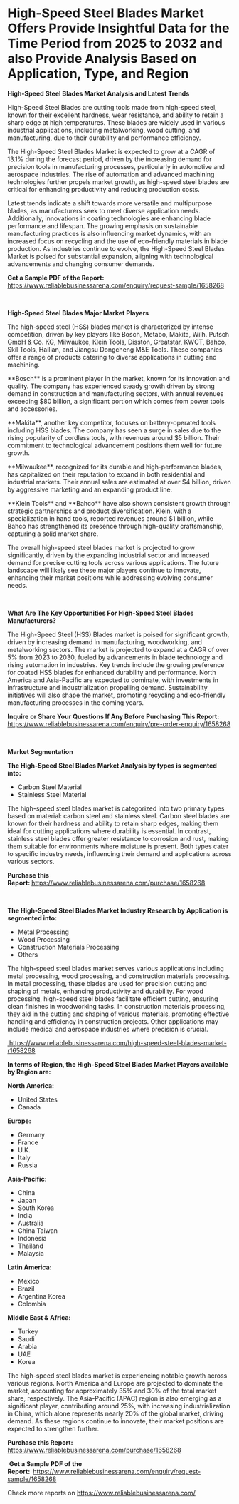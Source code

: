 <p><h1>High-Speed Steel Blades Market Offers Provide Insightful Data for the Time Period from 2025 to 2032 and also Provide Analysis Based on Application, Type, and Region</h1></p><p><strong>High-Speed Steel Blades Market Analysis and Latest Trends</strong></p>
<p><p>High-Speed Steel Blades are cutting tools made from high-speed steel, known for their excellent hardness, wear resistance, and ability to retain a sharp edge at high temperatures. These blades are widely used in various industrial applications, including metalworking, wood cutting, and manufacturing, due to their durability and performance efficiency. </p><p>The High-Speed Steel Blades Market is expected to grow at a CAGR of 13.1% during the forecast period, driven by the increasing demand for precision tools in manufacturing processes, particularly in automotive and aerospace industries. The rise of automation and advanced machining technologies further propels market growth, as high-speed steel blades are critical for enhancing productivity and reducing production costs. </p><p>Latest trends indicate a shift towards more versatile and multipurpose blades, as manufacturers seek to meet diverse application needs. Additionally, innovations in coating technologies are enhancing blade performance and lifespan. The growing emphasis on sustainable manufacturing practices is also influencing market dynamics, with an increased focus on recycling and the use of eco-friendly materials in blade production. As industries continue to evolve, the High-Speed Steel Blades Market is poised for substantial expansion, aligning with technological advancements and changing consumer demands.</p></p>
<p><strong>Get a Sample PDF of the Report:&nbsp;</strong> <a href="https://www.reliablebusinessarena.com/enquiry/request-sample/1658268?utm_campaign=3122&utm_medium=2&utm_source=Github&utm_content=ia&utm_term=23032025&utm_id=high-speed-steel-blades">https://www.reliablebusinessarena.com/enquiry/request-sample/1658268</a></p>
<p>&nbsp;</p>
<p><strong>High-Speed Steel Blades Major Market Players</strong></p>
<p><p>The high-speed steel (HSS) blades market is characterized by intense competition, driven by key players like Bosch, Metabo, Makita, Wilh. Putsch GmbH & Co. KG, Milwaukee, Klein Tools, Disston, Greatstar, KWCT, Bahco, Skil Tools, Hailian, and Jiangsu Dongcheng M&E Tools. These companies offer a range of products catering to diverse applications in cutting and machining.</p><p>**Bosch** is a prominent player in the market, known for its innovation and quality. The company has experienced steady growth driven by strong demand in construction and manufacturing sectors, with annual revenues exceeding $80 billion, a significant portion which comes from power tools and accessories.</p><p>**Makita**, another key competitor, focuses on battery-operated tools including HSS blades. The company has seen a surge in sales due to the rising popularity of cordless tools, with revenues around $5 billion. Their commitment to technological advancement positions them well for future growth.</p><p>**Milwaukee**, recognized for its durable and high-performance blades, has capitalized on their reputation to expand in both residential and industrial markets. Their annual sales are estimated at over $4 billion, driven by aggressive marketing and an expanding product line.</p><p>**Klein Tools** and **Bahco** have also shown consistent growth through strategic partnerships and product diversification. Klein, with a specialization in hand tools, reported revenues around $1 billion, while Bahco has strengthened its presence through high-quality craftsmanship, capturing a solid market share.</p><p>The overall high-speed steel blades market is projected to grow significantly, driven by the expanding industrial sector and increased demand for precise cutting tools across various applications. The future landscape will likely see these major players continue to innovate, enhancing their market positions while addressing evolving consumer needs.</p></p>
<p>&nbsp;</p>
<p><strong>What Are The Key Opportunities For High-Speed Steel Blades Manufacturers?</strong></p>
<p><p>The High-Speed Steel (HSS) Blades market is poised for significant growth, driven by increasing demand in manufacturing, woodworking, and metalworking sectors. The market is projected to expand at a CAGR of over 5% from 2023 to 2030, fueled by advancements in blade technology and rising automation in industries. Key trends include the growing preference for coated HSS blades for enhanced durability and performance. North America and Asia-Pacific are expected to dominate, with investments in infrastructure and industrialization propelling demand. Sustainability initiatives will also shape the market, promoting recycling and eco-friendly manufacturing processes in the coming years.</p></p>
<p><strong>Inquire or Share Your Questions If Any Before Purchasing This Report:</strong> <a href="https://www.reliablebusinessarena.com/enquiry/pre-order-enquiry/1658268?utm_campaign=3122&utm_medium=2&utm_source=Github&utm_content=ia&utm_term=23032025&utm_id=high-speed-steel-blades">https://www.reliablebusinessarena.com/enquiry/pre-order-enquiry/1658268</a></p>
<p>&nbsp;</p>
<p><strong>Market Segmentation</strong></p>
<p><strong>The High-Speed Steel Blades Market Analysis by types is segmented into:</strong></p>
<p><ul><li>Carbon Steel Material</li><li>Stainless Steel Material</li></ul></p>
<p><p>The high-speed steel blades market is categorized into two primary types based on material: carbon steel and stainless steel. Carbon steel blades are known for their hardness and ability to retain sharp edges, making them ideal for cutting applications where durability is essential. In contrast, stainless steel blades offer greater resistance to corrosion and rust, making them suitable for environments where moisture is present. Both types cater to specific industry needs, influencing their demand and applications across various sectors.</p></p>
<p><strong>Purchase this Report:&nbsp;</strong><a href="https://www.reliablebusinessarena.com/purchase/1658268?utm_campaign=3122&utm_medium=2&utm_source=Github&utm_content=ia&utm_term=23032025&utm_id=high-speed-steel-blades">https://www.reliablebusinessarena.com/purchase/1658268</a></p>
<p>&nbsp;</p>
<p><strong>The High-Speed Steel Blades Market Industry Research by Application is segmented into:</strong></p>
<p><ul><li>Metal Processing</li><li>Wood Processing</li><li>Construction Materials Processing</li><li>Others</li></ul></p>
<p><p>The high-speed steel blades market serves various applications including metal processing, wood processing, and construction materials processing. In metal processing, these blades are used for precision cutting and shaping of metals, enhancing productivity and durability. For wood processing, high-speed steel blades facilitate efficient cutting, ensuring clean finishes in woodworking tasks. In construction materials processing, they aid in the cutting and shaping of various materials, promoting effective handling and efficiency in construction projects. Other applications may include medical and aerospace industries where precision is crucial.</p></p>
<p><a href="https://www.reliablebusinessarena.com/high-speed-steel-blades-market-r1658268?utm_campaign=3122&utm_medium=2&utm_source=Github&utm_content=ia&utm_term=23032025&utm_id=high-speed-steel-blades">&nbsp;https://www.reliablebusinessarena.com/high-speed-steel-blades-market-r1658268</a></p>
<p><strong>In terms of Region, the High-Speed Steel Blades Market Players available by Region are:</strong></p>
<p>
    <p> <strong> North America: </strong>
        <ul>
            <li>United States</li>
            <li>Canada</li>
        </ul>
        </p> 
    <p> <strong> Europe: </strong>
        <ul>
            <li>Germany</li>
            <li>France</li>
            <li>U.K.</li>
            <li>Italy</li>
            <li>Russia</li>
        </ul>
        </p> 
    <p> <strong> Asia-Pacific: </strong>
        <ul>
            <li>China</li>
            <li>Japan</li>
            <li>South Korea</li>
            <li>India</li>
            <li>Australia</li>
            <li>China Taiwan</li>
            <li>Indonesia</li>
            <li>Thailand</li>
            <li>Malaysia</li>
        </ul>
        </p> 
    <p> <strong> Latin America: </strong>
        <ul>
            <li>Mexico</li>
            <li>Brazil</li>
            <li>Argentina Korea</li>
            <li>Colombia</li>
        </ul>
        </p> 
    <p> <strong> Middle East & Africa: </strong>
        <ul>
            <li>Turkey</li>
            <li>Saudi</li>
            <li>Arabia</li>
            <li>UAE</li>
            <li>Korea</li>
        </ul>
    </p>
    </p>
<p><p>The high-speed steel blades market is experiencing notable growth across various regions. North America and Europe are projected to dominate the market, accounting for approximately 35% and 30% of the total market share, respectively. The Asia-Pacific (APAC) region is also emerging as a significant player, contributing around 25%, with increasing industrialization in China, which alone represents nearly 20% of the global market, driving demand. As these regions continue to innovate, their market positions are expected to strengthen further.</p></p>
<p><strong>Purchase this Report: </strong><a href="https://www.reliablebusinessarena.com/purchase/1658268?utm_campaign=3122&utm_medium=2&utm_source=Github&utm_content=ia&utm_term=23032025&utm_id=high-speed-steel-blades">https://www.reliablebusinessarena.com/purchase/1658268</a></p>
<p>&nbsp;<strong>Get a Sample PDF of the Report:&nbsp;&nbsp;</strong><a href="https://www.reliablebusinessarena.com/enquiry/request-sample/1658268?utm_campaign=3122&utm_medium=2&utm_source=Github&utm_content=ia&utm_term=23032025&utm_id=high-speed-steel-blades">https://www.reliablebusinessarena.com/enquiry/request-sample/1658268</a></p>
<p><strong></strong></p>
<p>Check more reports on <a href="https://www.reliablebusinessarena.com/?utm_campaign=3122&utm_medium=2&utm_source=Github&utm_content=ia&utm_term=23032025&utm_id=high-speed-steel-blades">https://www.reliablebusinessarena.com/</a></p>